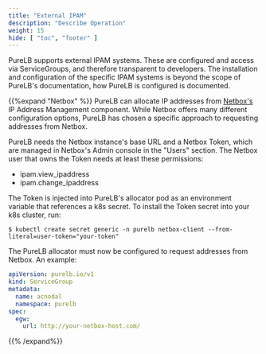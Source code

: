 ```yaml
---
title: "External IPAM"
description: "Describe Operation"
weight: 15
hide: [ "toc", "footer" ]
---
```


PureLB supports external IPAM systems.  These are configured and access via ServiceGroups, and therefore transparent to developers.  The installation and configuration of the specific IPAM systems is beyond the scope of PureLB's documentation, how PureLB is configured is documented.


{{%expand "Netbox" %}}
PureLB can allocate IP addresses from [Netbox's](https://netbox.readthedocs.io/en/stable/) IP Address Management component. While Netbox offers many different configuration options, PureLB has chosen a specific approach to requesting addresses from Netbox.

PureLB needs the Netbox instance's base URL and a Netbox Token, which
are managed in Netbox's Admin console in the "Users" section. The
Netbox user that owns the Token needs at least these permissions:

  * ipam.view_ipaddress
  * ipam.change_ipaddress

The Token is injected into PureLB's allocator pod as an environment
variable that references a k8s secret. To install the Token secret
into your k8s cluster, run:

```plaintext
$ kubectl create secret generic -n purelb netbox-client --from-literal=user-token="your-token"
```

The PureLB allocator must now be configured to request addresses from Netbox. An example:

```yaml
apiVersion: purelb.io/v1
kind: ServiceGroup
metadata:
  name: acnodal
  namespace: purelb
spec:
  egw:
    url: http://your-netbox-host.com/
```

{{% /expand%}}
